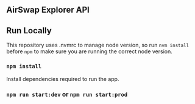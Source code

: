 ## AirSwap Explorer API

## Run Locally

This repository uses .nvmrc to manage node version, so run `nvm install` before `npm` to make sure you are running the correct node version.

### `npm install`

Install dependencies required to run the app.

### `npm run start:dev` or `npm run start:prod`
